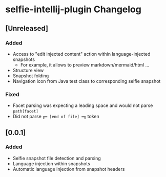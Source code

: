 <!-- Keep a Changelog guide -> https://keepachangelog.com -->

# selfie-intellij-plugin Changelog

## [Unreleased]
### Added
- Access to "edit injected content" action within language-injected snapshots
  + For example, it allows to preview markdown/mermaid/html ...
- Structure view
- Snapshot folding
- Navigation icon from Java test class to corresponding selfie snapshot

### Fixed
- Facet parsing was expecting a leading space and would not parse `path[facet]`
- Did not parse `╔═ [end of file] ═╗` token

## [0.0.1]
### Added
- Selfie snapshot file detection and parsing
- Language injection within snapshots
- Automatic language injection from snapshot headers
